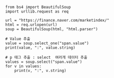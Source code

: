 <pre>
<code>
from bs4 import BeautifulSoup
import urllib.request as req

url = "https://finance.naver.com/marketindex/"
html = req.urlopen(url)
soup = BeautifulSoup(html, "html.parser")

# Value 추출
value = soup.select_one("span.value")
print(value, ":", value.string)

# p 태그 추출 : select  여러개 데이터 추출
values = soup.select("span.value")
for v in values:
    print(v, ":", v.string)
</code>
</pre>
